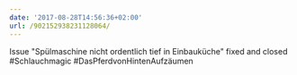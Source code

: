```yaml
---
date: '2017-08-28T14:56:36+02:00'
url: /902152938231128064/
---
```

Issue "Spülmaschine nicht ordentlich tief in Einbauküche" fixed and closed #Schlauchmagic #DasPferdvonHintenAufzäumen
